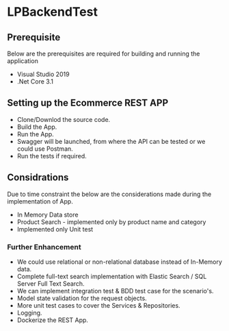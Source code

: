 # LPBackendTest

## Prerequisite
Below are the prerequisites are required for building and running the application

- Visual Studio 2019
- .Net Core 3.1

## Setting up the Ecommerce REST APP
- Clone/Downlod the source code.
- Build the App.
- Run the App.
- Swagger will be launched, from where the API can be tested or we could use Postman.
- Run the tests if required.

## Considrations
Due to time constraint the below are the considerations made during the implementation of App.

- In Memory Data store 
- Product Search - implemented only by product name and category 
- Implemented only Unit test 

### Further Enhancement

- We could use relational or non-relational database instead of In-Memory data.
- Complete full-text search implementation with Elastic Search / SQL Server Full Text Search.
- We can implement integration test & BDD test case for the scenario's.
- Model state validation for the request objects.
- More unit test cases to cover the Services & Repositories.
- Logging.
- Dockerize the REST App.
